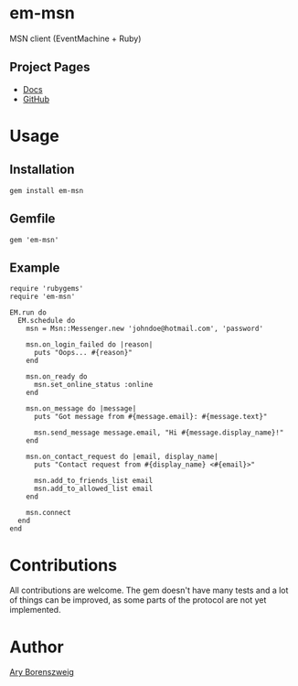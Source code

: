 # em-msn

MSN client (EventMachine + Ruby)

## Project Pages

* [Docs](http://rdoc.info/github/manastech/em-msn)
* [GitHub](https://github.com/manastech/em-msn)

# Usage

## Installation

    gem install em-msn

## Gemfile

    gem 'em-msn'

## Example

    require 'rubygems'
    require 'em-msn'

    EM.run do
      EM.schedule do
        msn = Msn::Messenger.new 'johndoe@hotmail.com', 'password'

        msn.on_login_failed do |reason|
          puts "Oops... #{reason}"
        end

        msn.on_ready do
          msn.set_online_status :online
        end

        msn.on_message do |message|
          puts "Got message from #{message.email}: #{message.text}"

          msn.send_message message.email, "Hi #{message.display_name}!"
        end

        msn.on_contact_request do |email, display_name|
          puts "Contact request from #{display_name} <#{email}>"

          msn.add_to_friends_list email
          msn.add_to_allowed_list email
        end

        msn.connect
      end
    end

# Contributions

All contributions are welcome. The gem doesn't have many tests and a lot of things
can be improved, as some parts of the protocol are not yet implemented.

# Author

[Ary Borenszweig](http://github.com/asterite)